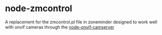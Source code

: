 # node-zmcontrol
A replacement for the zmcontrol.pl file in zoneminder designed to work well with onvif cameras through the [node-onvif-camserver](https://github.com/Madrok/node-onvif-camserver)

